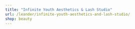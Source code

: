 ```yaml
---
title: "Infinite Youth Aesthetics & Lash Studio"
url: /leander/infinite-youth-aesthetics-and-lash-studio/
shop: beauty
---
```

